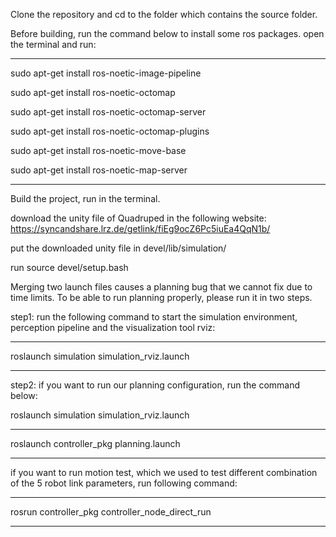Clone the repository and cd to the folder which contains the source folder.

Before building, run the command below to install some ros packages. open the terminal and run:

------------------------------------------------------------------------------------------------
sudo apt-get install ros-noetic-image-pipeline

sudo apt-get install ros-noetic-octomap

sudo apt-get install ros-noetic-octomap-server

sudo apt-get install ros-noetic-octomap-plugins

sudo apt-get install ros-noetic-move-base

sudo apt-get install ros-noetic-map-server

------------------------------------------------------------------------------------------------

Build the project, run <catkin build> in the terminal.

download the unity file of Quadruped in the following website: https://syncandshare.lrz.de/getlink/fiEg9ocZ6Pc5iuEa4QqN1b/

put the downloaded unity file in devel/lib/simulation/

run source devel/setup.bash

Merging two launch files causes a planning bug that we cannot fix due to time limits. To be able to run planning properly, please run it in two steps.

step1: 
run the following command to start the simulation environment, perception pipeline and the visualization tool rviz:

------------------------------------------------------------------------------------------------
roslaunch simulation simulation_rviz.launch

------------------------------------------------------------------------------------------------

step2:
if you want to run our planning configuration, run the command below:

roslaunch simulation simulation_rviz.launch 

------------------------------------------------------------------------------------------------
roslaunch controller_pkg planning.launch

------------------------------------------------------------------------------------------------

if you want to run motion test, which we used to test different combination of the 5 robot link parameters, run following command:

------------------------------------------------------------------------------------------------
rosrun controller_pkg controller_node_direct_run

------------------------------------------------------------------------------------------------

